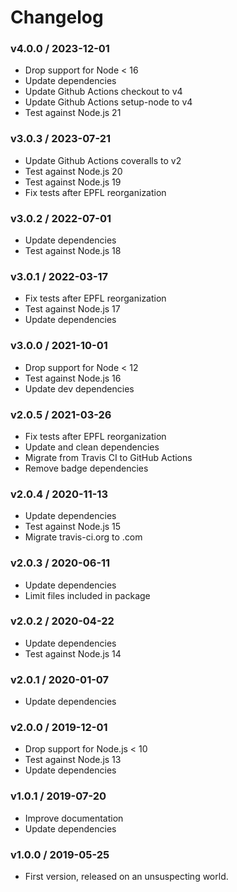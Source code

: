 Changelog
=========

### v4.0.0 / 2023-12-01

  - Drop support for Node < 16
  - Update dependencies
  - Update Github Actions checkout to v4
  - Update Github Actions setup-node to v4
  - Test against Node.js 21

### v3.0.3 / 2023-07-21

  - Update Github Actions coveralls to v2
  - Test against Node.js 20
  - Test against Node.js 19
  - Fix tests after EPFL reorganization

### v3.0.2 / 2022-07-01

  - Update dependencies
  - Test against Node.js 18

### v3.0.1 / 2022-03-17

  - Fix tests after EPFL reorganization
  - Test against Node.js 17
  - Update dependencies

### v3.0.0 / 2021-10-01

  - Drop support for Node < 12
  - Test against Node.js 16
  - Update dev dependencies

### v2.0.5 / 2021-03-26

  - Fix tests after EPFL reorganization
  - Update and clean dependencies
  - Migrate from Travis CI to GitHub Actions
  - Remove badge dependencies

### v2.0.4 / 2020-11-13

  - Update dependencies
  - Test against Node.js 15
  - Migrate travis-ci.org to .com

### v2.0.3 / 2020-06-11

  - Update dependencies
  - Limit files included in package

### v2.0.2 / 2020-04-22

  - Update dependencies
  - Test against Node.js 14

### v2.0.1 / 2020-01-07

  - Update dependencies

### v2.0.0 / 2019-12-01

  - Drop support for Node.js < 10
  - Test against Node.js 13
  - Update dependencies

### v1.0.1 / 2019-07-20

  - Improve documentation
  - Update dependencies

### v1.0.0 / 2019-05-25

  - First version, released on an unsuspecting world.

